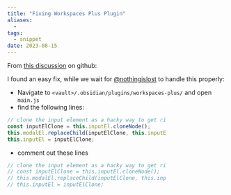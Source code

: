 ```yaml
---
title: "Fixing Workspaces Plus Plugin"
aliases:
  - 
tags:
  - snippet
date: 2023-08-15
---
```


From [this discussion](https://github.com/nothingislost/obsidian-workspaces-plus/issues/86) on github:

I found an easy fix, while we wait for [@nothingislost](https://github.com/nothingislost) to handle this properly:

-   Navigate to `<vault>/.obsidian/plugins/workspaces-plus/` and open `main.js`
-   find the following lines:

```javascript
// clone the input element as a hacky way to get ri
const inputElClone = this.inputEl.cloneNode();
this.modalEl.replaceChild(inputElClone, this.inputE
this.inputEl = inputElClone;
```

- comment out these lines

```javascript
// clone the input element as a hacky way to get ri
// const inputElClone = this.inputEl.cloneNode();
// this.modalEl.replaceChild(inputElClone, this.inp
// this.inputEl = inputElClone;
```